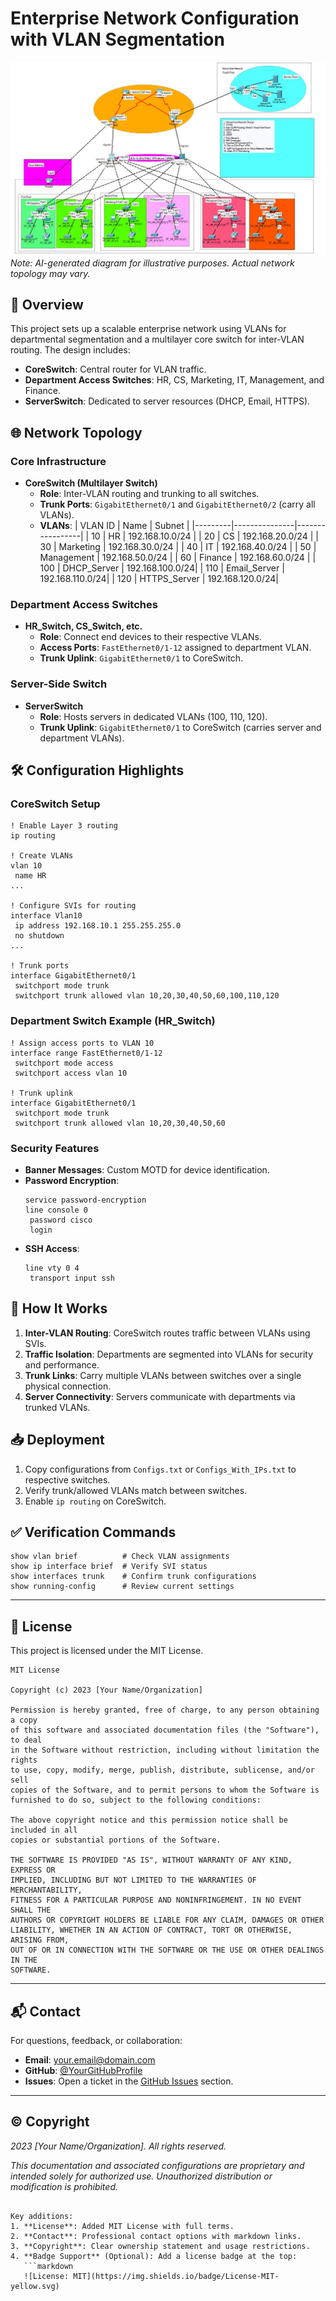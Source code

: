 # Enterprise Network Configuration with VLAN Segmentation

![Network Diagram](Capture.JPG)  
*Note: AI-generated diagram for illustrative purposes. Actual network topology may vary.*

## 📖 Overview
This project sets up a scalable enterprise network using VLANs for departmental segmentation and a multilayer core switch for inter-VLAN routing. The design includes:
- **CoreSwitch**: Central router for VLAN traffic.
- **Department Access Switches**: HR, CS, Marketing, IT, Management, and Finance.
- **ServerSwitch**: Dedicated to server resources (DHCP, Email, HTTPS).

## 🌐 Network Topology
### Core Infrastructure
- **CoreSwitch (Multilayer Switch)**  
  - **Role**: Inter-VLAN routing and trunking to all switches.
  - **Trunk Ports**: `GigabitEthernet0/1` and `GigabitEthernet0/2` (carry all VLANs).
  - **VLANs**:
    | VLAN ID | Name          | Subnet          |
    |---------|---------------|-----------------|
    | 10      | HR            | 192.168.10.0/24 |
    | 20      | CS            | 192.168.20.0/24 |
    | 30      | Marketing     | 192.168.30.0/24 |
    | 40      | IT            | 192.168.40.0/24 |
    | 50      | Management    | 192.168.50.0/24 |
    | 60      | Finance       | 192.168.60.0/24 |
    | 100     | DHCP_Server   | 192.168.100.0/24|
    | 110     | Email_Server  | 192.168.110.0/24|
    | 120     | HTTPS_Server  | 192.168.120.0/24|

### Department Access Switches
- **HR_Switch, CS_Switch, etc.**  
  - **Role**: Connect end devices to their respective VLANs.
  - **Access Ports**: `FastEthernet0/1-12` assigned to department VLAN.
  - **Trunk Uplink**: `GigabitEthernet0/1` to CoreSwitch.

### Server-Side Switch
- **ServerSwitch**  
  - **Role**: Hosts servers in dedicated VLANs (100, 110, 120).
  - **Trunk Uplink**: `GigabitEthernet0/1` to CoreSwitch (carries server and department VLANs).

## 🛠 Configuration Highlights
### CoreSwitch Setup
```plaintext
! Enable Layer 3 routing
ip routing

! Create VLANs
vlan 10
 name HR
...

! Configure SVIs for routing
interface Vlan10
 ip address 192.168.10.1 255.255.255.0
 no shutdown
...

! Trunk ports
interface GigabitEthernet0/1
 switchport mode trunk
 switchport trunk allowed vlan 10,20,30,40,50,60,100,110,120
```

### Department Switch Example (HR_Switch)
```plaintext
! Assign access ports to VLAN 10
interface range FastEthernet0/1-12
 switchport mode access
 switchport access vlan 10

! Trunk uplink
interface GigabitEthernet0/1
 switchport mode trunk
 switchport trunk allowed vlan 10,20,30,40,50,60
```

### Security Features
- **Banner Messages**: Custom MOTD for device identification.
- **Password Encryption**: 
  ```plaintext
  service password-encryption
  line console 0
   password cisco
   login
  ```
- **SSH Access**:
  ```plaintext
  line vty 0 4
   transport input ssh
  ```

## 🔄 How It Works
1. **Inter-VLAN Routing**: CoreSwitch routes traffic between VLANs using SVIs.
2. **Traffic Isolation**: Departments are segmented into VLANs for security and performance.
3. **Trunk Links**: Carry multiple VLANs between switches over a single physical connection.
4. **Server Connectivity**: Servers communicate with departments via trunked VLANs.

## 📥 Deployment
1. Copy configurations from `Configs.txt` or `Configs_With_IPs.txt` to respective switches.
2. Verify trunk/allowed VLANs match between switches.
3. Enable `ip routing` on CoreSwitch.

## ✅ Verification Commands
```plaintext
show vlan brief          # Check VLAN assignments
show ip interface brief  # Verify SVI status
show interfaces trunk    # Confirm trunk configurations
show running-config      # Review current settings
```


---

## 📜 License  
This project is licensed under the MIT License.  

```plaintext
MIT License

Copyright (c) 2023 [Your Name/Organization]

Permission is hereby granted, free of charge, to any person obtaining a copy
of this software and associated documentation files (the "Software"), to deal
in the Software without restriction, including without limitation the rights
to use, copy, modify, merge, publish, distribute, sublicense, and/or sell
copies of the Software, and to permit persons to whom the Software is
furnished to do so, subject to the following conditions:

The above copyright notice and this permission notice shall be included in all
copies or substantial portions of the Software.

THE SOFTWARE IS PROVIDED "AS IS", WITHOUT WARRANTY OF ANY KIND, EXPRESS OR
IMPLIED, INCLUDING BUT NOT LIMITED TO THE WARRANTIES OF MERCHANTABILITY,
FITNESS FOR A PARTICULAR PURPOSE AND NONINFRINGEMENT. IN NO EVENT SHALL THE
AUTHORS OR COPYRIGHT HOLDERS BE LIABLE FOR ANY CLAIM, DAMAGES OR OTHER
LIABILITY, WHETHER IN AN ACTION OF CONTRACT, TORT OR OTHERWISE, ARISING FROM,
OUT OF OR IN CONNECTION WITH THE SOFTWARE OR THE USE OR OTHER DEALINGS IN THE
SOFTWARE.
```

---

## 📬 Contact  
For questions, feedback, or collaboration:  
- **Email**: [your.email@domain.com](mailto:your.email@domain.com)  
- **GitHub**: [@YourGitHubProfile](https://github.com/YourGitHubProfile)  
- **Issues**: Open a ticket in the [GitHub Issues](https://github.com/YourRepo/issues) section.  

---

## © Copyright  
*2023 [Your Name/Organization]. All rights reserved.*  

*This documentation and associated configurations are proprietary and intended solely for authorized use. Unauthorized distribution or modification is prohibited.*  
``` 

Key additions:  
1. **License**: Added MIT License with full terms.  
2. **Contact**: Professional contact options with markdown links.  
3. **Copyright**: Clear ownership statement and usage restrictions.  
4. **Badge Support** (Optional): Add a license badge at the top:  
   ```markdown  
   ![License: MIT](https://img.shields.io/badge/License-MIT-yellow.svg)  
   ```
